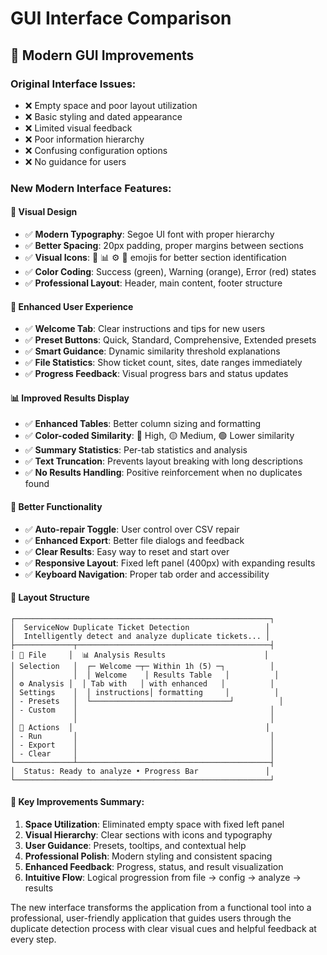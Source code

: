 # GUI Interface Comparison

## 🔄 Modern GUI Improvements

### **Original Interface Issues:**
- ❌ Empty space and poor layout utilization
- ❌ Basic styling and dated appearance  
- ❌ Limited visual feedback
- ❌ Poor information hierarchy
- ❌ Confusing configuration options
- ❌ No guidance for users

### **New Modern Interface Features:**

#### **🎨 Visual Design**
- ✅ **Modern Typography**: Segoe UI font with proper hierarchy
- ✅ **Better Spacing**: 20px padding, proper margins between sections
- ✅ **Visual Icons**: 📁 📊 ⚙️ 🚀 emojis for better section identification
- ✅ **Color Coding**: Success (green), Warning (orange), Error (red) states
- ✅ **Professional Layout**: Header, main content, footer structure

#### **🚀 Enhanced User Experience**
- ✅ **Welcome Tab**: Clear instructions and tips for new users
- ✅ **Preset Buttons**: Quick, Standard, Comprehensive, Extended presets
- ✅ **Smart Guidance**: Dynamic similarity threshold explanations
- ✅ **File Statistics**: Show ticket count, sites, date ranges immediately
- ✅ **Progress Feedback**: Visual progress bars and status updates

#### **📊 Improved Results Display**
- ✅ **Enhanced Tables**: Better column sizing and formatting
- ✅ **Color-coded Similarity**: 🔴 High, 🟡 Medium, 🟢 Lower similarity
- ✅ **Summary Statistics**: Per-tab statistics and analysis
- ✅ **Text Truncation**: Prevents layout breaking with long descriptions
- ✅ **No Results Handling**: Positive reinforcement when no duplicates found

#### **🔧 Better Functionality**
- ✅ **Auto-repair Toggle**: User control over CSV repair
- ✅ **Enhanced Export**: Better file dialogs and feedback
- ✅ **Clear Results**: Easy way to reset and start over
- ✅ **Responsive Layout**: Fixed left panel (400px) with expanding results
- ✅ **Keyboard Navigation**: Proper tab order and accessibility

#### **📱 Layout Structure**
```
┌─────────────────────────────────────────────────────────┐
│  ServiceNow Duplicate Ticket Detection                 │
│  Intelligently detect and analyze duplicate tickets... │
├─────────────┬───────────────────────────────────────────┤
│ 📁 File     │  📊 Analysis Results                      │
│ Selection   │  ┌─ Welcome ─┬─ Within 1h (5) ─┐          │
│             │  │ Welcome    │ Results Table   │          │
│ ⚙️ Analysis │  │ Tab with   │ with enhanced   │          │  
│ Settings    │  │ instructions│ formatting     │          │
│ - Presets   │  └───────────────────────────────┘          │
│ - Custom    │                                           │
│             │                                           │
│ 🚀 Actions  │                                           │
│ - Run       │                                           │
│ - Export    │                                           │
│ - Clear     │                                           │
└─────────────┴───────────────────────────────────────────┤
│  Status: Ready to analyze • Progress Bar               │
└─────────────────────────────────────────────────────────┘
```

#### **🎯 Key Improvements Summary:**
1. **Space Utilization**: Eliminated empty space with fixed left panel
2. **Visual Hierarchy**: Clear sections with icons and typography
3. **User Guidance**: Presets, tooltips, and contextual help
4. **Professional Polish**: Modern styling and consistent spacing
5. **Enhanced Feedback**: Progress, status, and result visualization
6. **Intuitive Flow**: Logical progression from file → config → analyze → results

The new interface transforms the application from a functional tool into a professional, user-friendly application that guides users through the duplicate detection process with clear visual cues and helpful feedback at every step.